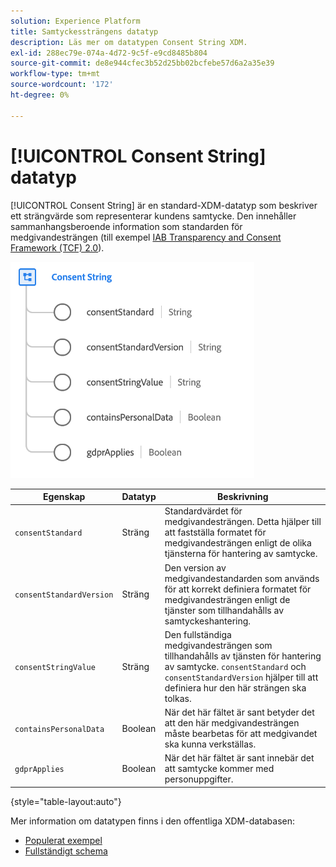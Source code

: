 ```yaml
---
solution: Experience Platform
title: Samtyckessträngens datatyp
description: Läs mer om datatypen Consent String XDM.
exl-id: 288ec79e-074a-4d72-9c5f-e9cd8485b804
source-git-commit: de8e944cfec3b52d25bb02bcfebe57d6a2a35e39
workflow-type: tm+mt
source-wordcount: '172'
ht-degree: 0%

---
```


# [!UICONTROL Consent String] datatyp

[!UICONTROL Consent String] är en standard-XDM-datatyp som beskriver ett strängvärde som representerar kundens samtycke. Den innehåller sammanhangsberoende information som standarden för medgivandesträngen (till exempel [IAB Transparency and Consent Framework (TCF) 2.0](../field-groups/profile/iab.md)).

![](../images/data-types/consent-string.png)

| Egenskap | Datatyp | Beskrivning |
| --- | --- | --- |
| `consentStandard` | Sträng | Standardvärdet för medgivandesträngen. Detta hjälper till att fastställa formatet för medgivandesträngen enligt de olika tjänsterna för hantering av samtycke. |
| `consentStandardVersion` | Sträng | Den version av medgivandestandarden som används för att korrekt definiera formatet för medgivandesträngen enligt de tjänster som tillhandahålls av samtyckeshantering. |
| `consentStringValue` | Sträng | Den fullständiga medgivandesträngen som tillhandahålls av tjänsten för hantering av samtycke. `consentStandard` och `consentStandardVersion` hjälper till att definiera hur den här strängen ska tolkas. |
| `containsPersonalData` | Boolean | När det här fältet är sant betyder det att den här medgivandesträngen måste bearbetas för att medgivandet ska kunna verkställas. |
| `gdprApplies` | Boolean | När det här fältet är sant innebär det att samtycke kommer med personuppgifter. |

{style="table-layout:auto"}

Mer information om datatypen finns i den offentliga XDM-databasen:

* [Populerat exempel](https://github.com/adobe/xdm/blob/master/components/datatypes/consent/consentstring.example.1.json)
* [Fullständigt schema](https://github.com/adobe/xdm/blob/master/components/datatypes/consent/consentstring.schema.json)
